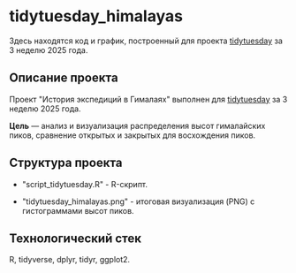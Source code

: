 # tidytuesday_himalayas

Здесь находятся код и график, построенный для проекта 
[tidytuesday](https://github.com/rfordatascience/tidytuesday) за 3 неделю 2025 года.

## Описание проекта

Проект "История экспедиций в Гималаях" выполнен для [tidytuesday](https://github.com/rfordatascience/tidytuesday) 
за 3 неделю 2025 года. 

__Цель__ — анализ и визуализация распределения высот гималайских пиков, 
сравнение открытых и закрытых для восхождения пиков.

## Структура проекта

- "script_tidytuesday.R" - R-скрипт.

- "tidytuesday_himalayas.png" - итоговая визуализация (PNG) с гистограммами высот пиков.

## Технологический стек

R, tidyverse, dplyr, tidyr, ggplot2.
